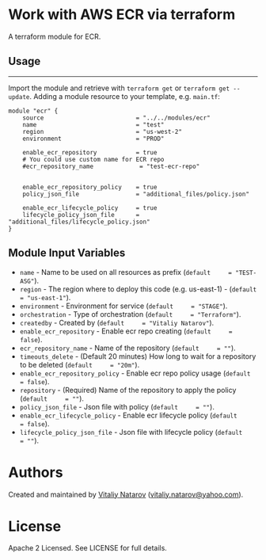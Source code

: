 # Work with AWS ECR via terraform

A terraform module for ECR.

## Usage
--------

Import the module and retrieve with ```terraform get``` or ```terraform get --update```. Adding a module resource to your template, e.g. `main.tf`:

```
module "ecr" {
    source                          = "../../modules/ecr"
    name                            = "test"
    region                          = "us-west-2"
    environment                     = "PROD"

    enable_ecr_repository           = true
    # You could use custom name for ECR repo
    #ecr_repository_name             = "test-ecr-repo"


    enable_ecr_repository_policy    = true
    policy_json_file                = "additional_files/policy.json"

    enable_ecr_lifecycle_policy     = true
    lifecycle_policy_json_file      = "additional_files/lifecycle_policy.json"
}
```

Module Input Variables
----------------------
- `name` - Name to be used on all resources as prefix (`default     = "TEST-ASG"`).
- `region` - The region where to deploy this code (e.g. us-east-1) - (`default     = "us-east-1"`).
- `environment` - Environment for service (`default     = "STAGE"`).
- `orchestration` - Type of orchestration (`default     = "Terraform"`).
- `createdby` - Created by (`default     = "Vitaliy Natarov"`).
- `enable_ecr_repository` - Enable ecr repo creating (`default     = false`).
- `ecr_repository_name` - Name of the repository (`default     = ""`).
- `timeouts_delete` - (Default 20 minutes) How long to wait for a repository to be deleted (`default     = "20m"`).
- `enable_ecr_repository_policy` - Enable ecr repo policy usage (`default     = false`).
- `repository` - (Required) Name of the repository to apply the policy (`default     = ""`).
- `policy_json_file` - Json file with policy (`default     = ""`).
- `enable_ecr_lifecycle_policy` - Enable ecr lifecycle policy (`default     = false`).
- `lifecycle_policy_json_file` - Json file with lifecycle policy (`default     = ""`).

Authors
=======

Created and maintained by [Vitaliy Natarov](https://github.com/SebastianUA)
(vitaliy.natarov@yahoo.com).

License
=======

Apache 2 Licensed. See LICENSE for full details.
